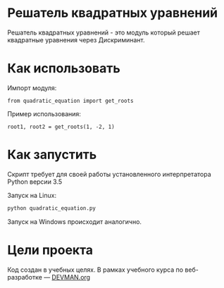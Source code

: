 # Решатель квадратных уравнений


Решатель квадратных уравнений - это модуль который решает квадратные уравнения через Дискриминант.

# Как использовать

Импорт модуля:
```
from quadratic_equation import get_roots
```


Пример использования:
```
root1, root2 = get_roots(1, -2, 1)
```
# Как запустить

Скрипт требует для своей работы установленного интерпретатора Python версии 3.5

Запуск на Linux:

```bash
python quadratic_equation.py
```

Запуск на Windows происходит аналогично.

# Цели проекта

Код создан в учебных целях. В рамках учебного курса по веб-разработке ― [DEVMAN.org](https://devman.org)
